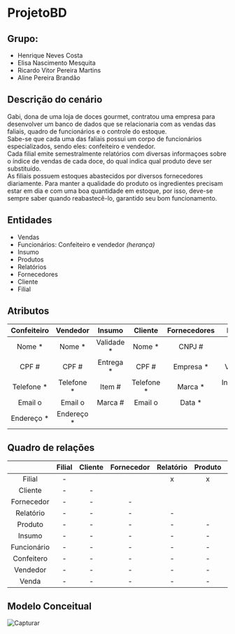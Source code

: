 # ProjetoBD
## **Grupo:** 
* Henrique Neves Costa 
* Elisa Nascimento Mesquita
* Ricardo Vitor Pereira Martins
* Aline Pereira Brandão

## **Descrição do cenário**
 Gabi, dona de uma loja de doces gourmet, contratou uma empresa para desenvolver um banco de dados que se relacionaria com as vendas das faliais, quadro de funcionários e o controle do estoque. <br>
 Sabe-se que cada uma das faliais possui um corpo de funcionários especializados, sendo eles: confeiteiro e vendedor. <br>
 Cada filial emite semestralmente relatórios com diversas informaçoes sobre o índice de vendas de cada doce, do qual indica qual produto deve ser substituído. <br>
 As filiais possuem estoques abastecidos por diversos fornecedores diariamente. Para manter a qualidade do produto os ingredientes precisam estar em dia e com uma boa quantidade em estoque, por isso, deve-se sempre saber quando reabastecê-lo, garantido seu bom funcionamento.

## **Entidades**
* Vendas
* Funcionários: Confeiteiro e vendedor *(herança)*
* Insumo
* Produtos
* Relatórios
* Fornecedores
* Cliente
* Filial

## **Atributos**

| Confeiteiro | Vendedor    | Insumo     | Cliente    | Fornecedores| Produtos       | Relatórios      | Filial      | Vendas         |
| :---------: | :---------: | :--------: | :--------: | :---------: | :------------: | :-------------: | :---------: | :------------: |
| Nome *      | Nome *      | Validade * | Nome *     | CNPJ #      | Nome #         | Nome produto #  | CNPJ *      | Nota Fiscal #  |
| CPF #       | CPF #       | Entrega *  | CPF #      | Empresa *   | Validade *     | Semestre #      | Endereço #  | Data *         |
| Telefone *  | Telefone *  | Item #     | Telefone * | Marca *     | Ingredientes o | Resultado *     | Gerente *   | Valor total *  |
| Email o     | Email o     | Marca #    | Email o    | Data *      |                |                 |             |                |
| Endereço *  | Endereço *  |                                                                            


## **Quadro de relações**

|              | Filial | Cliente | Fornecedor | Relatório | Produto | Insumo  | Funcionário | Confeitero | Vendedor | Venda |
| :----------: | :----: | :-----: | :--------: | :-------: | :-----: | :-----: | :---------: | :--------: | :------: | :---: |
| Filial       | -      |         |            |    x      |     x   |   x     |    x        |     x      |    x     |       |
| Cliente      | -      | -       |            |           |         |         |             |            |          |  x    |
| Fornecedor   | -      | -       | -          |           |         |    x    |             |            |          |       |
| Relatório    | -      | -       | -          | -         |         |         |             |            |          | x     |
| Produto      | -      | -       | -          | -         | -       |    x    |             |      x     |    x     |       |
| Insumo       | -      | -       | -          | -         | -       | -       |             |            |          |       |
| Funcionário  | -      | -       | -          | -         | -       | -       | -           |        x   |   x      |       |
| Confeitero   | -      | -       | -          | -         | -       | -       | -           | -          |          |       |
| Vendedor     | -      | -       | -          | -         | -       | -       | -           | -          | -        |  x    |
| Venda        | -      | -       | -          | -         | -       | -       | -           | -          | -        | -     |

## **Modelo Conceitual**

![Capturar](https://user-images.githubusercontent.com/62437015/79284732-ed035e00-7e91-11ea-8487-f3b62ff6cee6.PNG)
